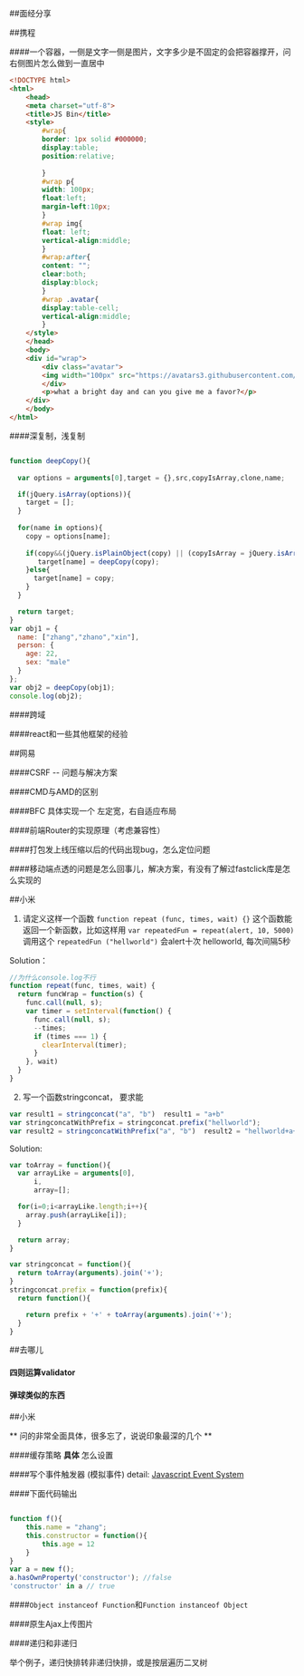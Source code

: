 ##面经分享

##携程

####一个容器，一侧是文字一侧是图片，文字多少是不固定的会把容器撑开，问右侧图片怎么做到一直居中

```html
<!DOCTYPE html>
<html>
	<head>
	<meta charset="utf-8">
	<title>JS Bin</title>
	<style>
		#wrap{
		border: 1px solid #000000;
		display:table;
		position:relative;
		
		}
		#wrap p{
		width: 100px;
		float:left;
		margin-left:10px;
		}
		#wrap img{
		float: left;
		vertical-align:middle;
		}
		#wrap:after{
		content: "";
		clear:both;
		display:block;
		}
		#wrap .avatar{
		display:table-cell;
		vertical-align:middle;
		}
	</style>
	</head>
	<body>
	<div id="wrap">
		<div class="avatar">
		<img width="100px" src="https://avatars3.githubusercontent.com/u/4299420?v=3&s=460"/>    
		</div>
		<p>what a bright day and can you give me a favor?</p>	
	</div>
	</body>
</html>
```

####深复制，浅复制

```javascript

function deepCopy(){
  
  var options = arguments[0],target = {},src,copyIsArray,clone,name;

  if(jQuery.isArray(options)){
    target = [];
  }
  
  for(name in options){
    copy = options[name];
    
    if(copy&&(jQuery.isPlainObject(copy) || (copyIsArray = jQuery.isArray(copy)))){ 
       target[name] = deepCopy(copy);
    }else{
      target[name] = copy;
    }
  }

  return target;
}
var obj1 = {
  name: ["zhang","zhano","xin"],
  person: {
    age: 22,
    sex: "male"
  }
};
var obj2 = deepCopy(obj1);
console.log(obj2);

```

####跨域

####react和一些其他框架的经验

##网易

####CSRF -- 问题与解决方案

####CMD与AMD的区别

####BFC
具体实现一个 左定宽，右自适应布局

####前端Router的实现原理（考虑兼容性）

####打包发上线压缩以后的代码出现bug，怎么定位问题

####移动端点透的问题是怎么回事儿，解决方案，有没有了解过fastclick库是怎么实现的

##小米

1. 请定义这样一个函数
`function repeat (func, times, wait) {}`
这个函数能返回一个新函数，比如这样用
`var repeatedFun = repeat(alert, 10, 5000)`
调用这个 `repeatedFun ("hellworld")`
会alert十次 helloworld, 每次间隔5秒

Solution：
```javascript
//为什么console.log不行
function repeat(func, times, wait) {
  return funcWrap = function(s) {
    func.call(null, s);
    var timer = setInterval(function() {
      func.call(null, s);
      --times;
      if (times === 1) {
        clearInterval(timer);
      }
    }, wait)
  }
}
```

2. 写一个函数stringconcat， 要求能
```javascript
var result1 = stringconcat("a", "b")  result1 = "a+b"
var stringconcatWithPrefix = stringconcat.prefix("hellworld");
var result2 = stringconcatWithPrefix("a", "b")  result2 = "hellworld+a+b"
```

Solution:
```javascript
var toArray = function(){
  var arrayLike = arguments[0],
      i,
      array=[];

  for(i=0;i<arrayLike.length;i++){
    array.push(arrayLike[i]);
  }

  return array;
}

var stringconcat = function(){
  return toArray(arguments).join('+');
}
stringconcat.prefix = function(prefix){
  return function(){

    return prefix + '+' + toArray(arguments).join('+');
  }
}
```


##去哪儿

#### 四则运算validator

#### 弹球类似的东西

##小米

** 问的非常全面具体，很多忘了，说说印象最深的几个 **

####缓存策略
**具体** 怎么设置

####写个事件触发器
(模拟事件)
detail: [Javascript Event System](./javascript_event_system.md)

####下面代码输出
```javascript

function f(){
	this.name = "zhang";
	this.constructor = function(){
		this.age = 12
	}
}
var a = new f();
a.hasOwnProperty('constructor'); //false
'constructor' in a // true

```

####`Object instanceof Function`和`Function instanceof Object`

####原生Ajax上传图片

####递归和非递归

举个例子，递归快排转非递归快排，或是按层遍历二叉树

